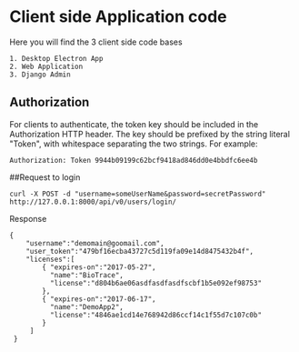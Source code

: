 # Client side Application code
Here you will find the 3 client side code bases

    1. Desktop Electron App
    2. Web Application
    3. Django Admin
    
## Authorization
For clients to authenticate, the token key should be included in the Authorization HTTP header. The key should be prefixed by the string literal "Token", with whitespace separating the two strings. For example:

    Authorization: Token 9944b09199c62bcf9418ad846dd0e4bbdfc6ee4b
    
##Request to login

    curl -X POST -d "username=someUserName&password=secretPassword" http://127.0.0.1:8000/api/v0/users/login/

    
Response

    {
        "username":"demomain@goomail.com",
        "user_token":"479bf16ecba43727c5d119fa09e14d8475432b4f",
        "licenses":[
            { "expires-on":"2017-05-27",
              "name":"BioTrace",
              "license":"d804b6ae06asdfasdfasdfscbf1b5e092ef98753"
            },
            { "expires-on":"2017-06-17",
              "name":"DemoApp2",
              "license":"4846ae1cd14e768942d86ccf14c1f55d7c107c0b"
            }
         ]
     }
    

    
    

